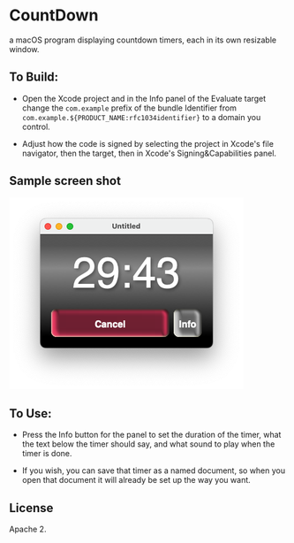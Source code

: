 # CountDown
a macOS program displaying countdown timers, each in its own resizable window.

## To Build:

* Open the Xcode project and in the Info panel of the Evaluate target change the `com.example` prefix of the bundle Identifier from `com.example.${PRODUCT_NAME:rfc1034identifier}`  to a domain you control.

* Adjust how the code is signed by selecting the project in Xcode's file navigator, then the target, then in Xcode's Signing&Capabilities panel.

## Sample screen shot

![Countdown](/Art/Screenshot.png)

## To Use:

* Press the Info button for the panel to set the duration of the timer, what the text below the timer should say, and what sound to play when the timer is done.

* If you wish, you can save that timer as a named document, so when you open that document it will already be set up the way you want.

## License
Apache 2.
